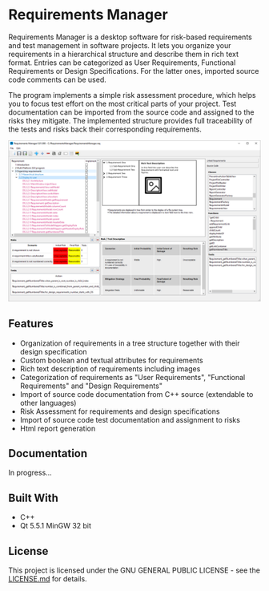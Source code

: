 # Requirements Manager

Requirements Manager is a desktop software for risk-based requirements and test management in software projects.
It lets you organize your requirements in a hierarchical structure and describe them in rich text format. Entries
can be categorized as User Requirements, Functional Requirements or Design Specifications. For the latter ones,
imported source code comments can be used.

The program implements a simple risk assessment procedure, which helps you to focus test effort on the most critical
parts of your project. Test documentation can be imported from the source code and assigned to the risks they mitigate.
The implemented structure provides full traceability of the tests and risks back their corresponding requirements.

![Application Screenshot](Documentation/Images/00_AppOverview.PNG)

## Features

* Organization of requirements in a tree structure together with their design specification
* Custom boolean and textual attributes for requirements
* Rich text description of requirements including images
* Categorization of requirements as "User Requirements", "Functional Requirements" and "Design Requirements"
* Import of source code documentation from C++ source (extendable to other languages)
* Risk Assessment for requirements and design specifications
* Import of source code test documentation and assignment to risks
* Html report generation

## Documentation

In progress...

## Built With

* C++
* Qt 5.5.1 MinGW 32 bit

## License

This project is licensed under the GNU GENERAL PUBLIC LICENSE - see the [LICENSE.md](LICENSE.md) for details.